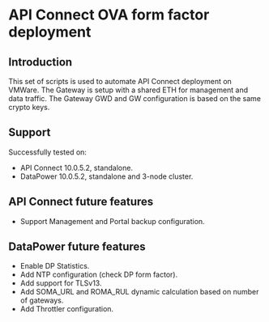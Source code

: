 # API Connect OVA form factor deployment

## Introduction

This set of scripts is used to automate API Connect deployment on VMWare.
The Gateway is setup with a shared ETH for management and data traffic.
The Gateway GWD and GW configuration is based on the same crypto keys.

## Support

Successfully tested on:

- API Connect 10.0.5.2, standalone.
- DataPower 10.0.5.2, standalone and 3-node cluster.

## API Connect future features

- Support Management and Portal backup configuration.

## DataPower future features

- Enable DP Statistics.
- Add NTP configuration (check DP form factor).
- Add support for TLSv13.
- Add SOMA_URL and ROMA_RUL dynamic calculation based on number of gateways.
- Add Throttler configuration.
